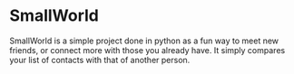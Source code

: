 # SmallWorld
SmallWorld is a simple project done in python as a fun way to meet new friends, or connect more with those you already have. It simply compares your list of contacts with that of another person.

